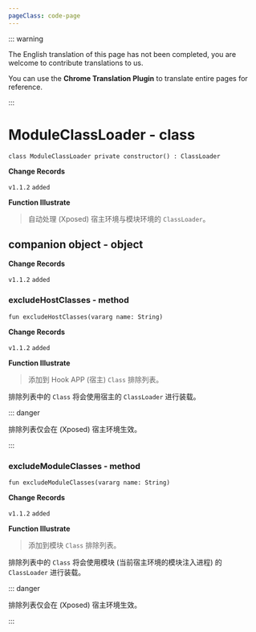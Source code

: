 ```yaml
---
pageClass: code-page
---
```


::: warning

The English translation of this page has not been completed, you are welcome to contribute translations to us.

You can use the **Chrome Translation Plugin** to translate entire pages for reference.

:::

# ModuleClassLoader <span class="symbol">- class</span>

```kotlin:no-line-numbers
class ModuleClassLoader private constructor() : ClassLoader
```

**Change Records**

`v1.1.2` `added`

**Function Illustrate**

> 自动处理 (Xposed) 宿主环境与模块环境的 `ClassLoader`。

## companion object <span class="symbol">- object</span>

**Change Records**

`v1.1.2` `added`

### excludeHostClasses <span class="symbol">- method</span>

```kotlin:no-line-numbers
fun excludeHostClasses(vararg name: String)
```

**Change Records**

`v1.1.2` `added`

**Function Illustrate**

> 添加到 Hook APP (宿主) `Class` 排除列表。

排除列表中的 `Class` 将会使用宿主的 `ClassLoader` 进行装载。

::: danger

排除列表仅会在 (Xposed) 宿主环境生效。

:::

### excludeModuleClasses <span class="symbol">- method</span>

```kotlin:no-line-numbers
fun excludeModuleClasses(vararg name: String)
```

**Change Records**

`v1.1.2` `added`

**Function Illustrate**

> 添加到模块 `Class` 排除列表。

排除列表中的 `Class` 将会使用模块 (当前宿主环境的模块注入进程) 的 `ClassLoader` 进行装载。

::: danger

排除列表仅会在 (Xposed) 宿主环境生效。

:::